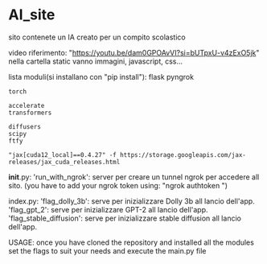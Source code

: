 # AI_site
sito contenete un IA creato per un compito scolastico

video riferimento: "https://youtu.be/dam0GPOAvVI?si=bUTpxU-v4zExO5jk"
nella cartella static vanno immagini, javascript, css...

lista moduli(si installano con "pip install"):
	flask
	pyngrok

	torch

	accelerate
	transformers

	diffusers
	scipy
	ftfy

	"jax[cuda12_local]==0.4.27" -f https://storage.googleapis.com/jax-releases/jax_cuda_releases.html


__init__.py:
	'run_with_ngrok': server per creare un tunnel ngrok per accedere all sito.
	(you have to add your ngrok token using: "ngrok authtoken  <your token>")

index.py:
	'flag_dolly_3b': serve per inizializzare Dolly 3b all lancio dell'app.
	'flag_gpt_2': serve per inizializzare GPT-2 all lancio dell'app.
	'flag_stable_diffusion': serve per inizializzare stable diffusion all lancio dell'app.


USAGE: 
once you have cloned the repository and installed all the modules
set the flags to suit your needs and execute the main.py file 

